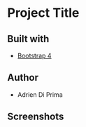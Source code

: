 # Project Title

## Built with

* [Bootstrap 4](https://getbootstrap.com/)

## Author

* Adrien Di Prima

## Screenshots
